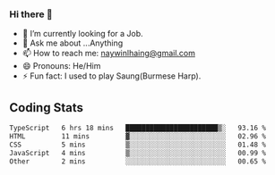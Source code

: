 ### Hi there 👋

- 🔭 I’m currently looking for a Job.
- 💬 Ask me about ...Anything
- 📫 How to reach me: naywinlhaing@gmail.com
- 😄 Pronouns: He/Him
- ⚡ Fun fact: I used to play Saung(Burmese Harp).


## Coding Stats
<!--START_SECTION:waka-->

```txt
TypeScript   6 hrs 18 mins   ███████████████████████▒░   93.16 %
HTML         11 mins         ▓░░░░░░░░░░░░░░░░░░░░░░░░   02.96 %
CSS          5 mins          ▒░░░░░░░░░░░░░░░░░░░░░░░░   01.48 %
JavaScript   4 mins          ▒░░░░░░░░░░░░░░░░░░░░░░░░   00.99 %
Other        2 mins          ░░░░░░░░░░░░░░░░░░░░░░░░░   00.65 %
```

<!--END_SECTION:waka-->
